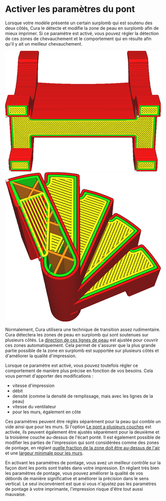 Activer les paramètres du pont
===

Lorsque votre modèle présente un certain surplomb qui est soutenu des deux côtés, Cura le détecte et modifie la zone de peau en surplomb afin de mieux imprimer. Si ce paramètre est activé, vous pouvez régler la détection de ces zones de chevauchement et le comportement qui en résulte afin qu'il y ait un meilleur chevauchement.

![Lorsqu'un pont est détecté, les lignes de peau sont orientées de manière à combler l'écart le mieux possible](../../../articles/images/bridge_settings_enabled_default.png)
![Avec les paramètres de pont activés, les lignes de pont sont imprimées avec des paramètres différents](../../../articles/images/bridge_settings_enabled_enabled.png)

Normalement, Cura utilisera une technique de transition assez rudimentaire. Cura détectera les zones de peau en surplomb qui sont soutenues sur plusieurs côtés. La [direction de ces lignes de peau](../shell/skin_angles.md) est ajustée pour couvrir ces zones automatiquement. Cela permet de s'assurer que la plus grande partie possible de la zone en surplomb est supportée sur plusieurs côtés et d'améliorer la qualité d'impression.

Lorsque ce paramètre est activé, vous pouvez toutefois régler ce comportement de manière plus précise en fonction de vos besoins. Cela vous permet d'apporter des modifications :
* vitesse d'impression
* débit
* densité (comme la densité de remplissage, mais avec les lignes de la peau)
* vitesse du ventilateur
* pour les murs, également en côte

Ces paramètres peuvent être réglés séparément pour la peau qui comble un vide ainsi que pour les murs. Si l'option [Le pont a plusieurs couches](./bridge_enable_more_layers.md) est activée, ils peuvent également être ajustés séparément pour la deuxième et la troisième couche au-dessus de l'écart ponté. Il est également possible de modifier les parties de l'impression qui sont considérées comme des zones de pontage, en réglant [quelle fraction de la zone doit être au-dessus de l'air](./bridge_skin_support_threshold.md) et une [largeur minimale pour les murs](./bridge_wall_min_length.md).

En activant les paramètres de pontage, vous avez un meilleur contrôle sur la façon dont les ponts sont traités dans votre impression. En réglant très bien les paramètres de pontage, vous pouvez améliorer la qualité de vos débords de manière significative et améliorer la précision dans le sens vertical. Le seul inconvénient est que si vous n'ajustez pas les paramètres de pontage à votre imprimante, l'impression risque d'être tout aussi mauvaise.


